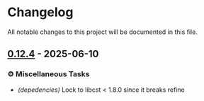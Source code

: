 # Changelog

All notable changes to this project will be documented in this file.

## [0.12.4](https://github.com/s0undt3ch/refine/releases/tag/0.12.4) - 2025-06-10

### ⚙️ Miscellaneous Tasks

- *(depedencies)* Lock to libcst < 1.8.0 since it breaks refine

